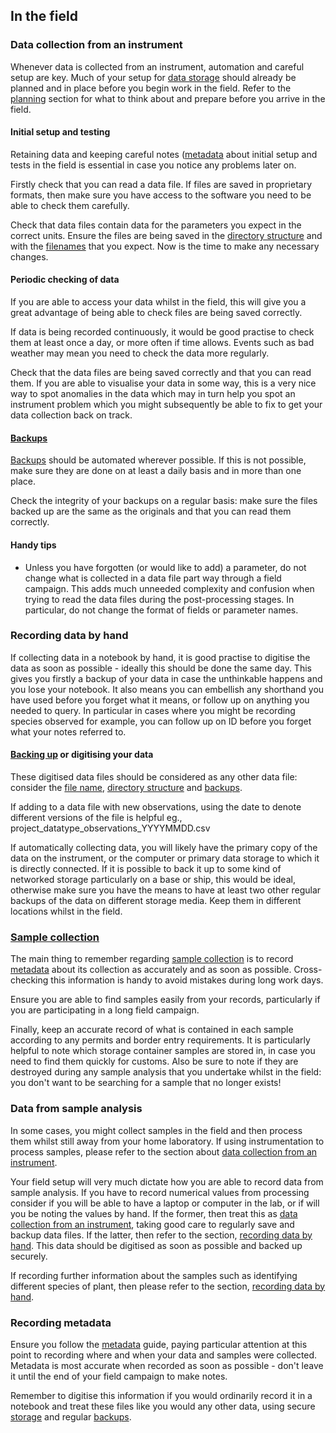 
## In the field

### Data collection from an instrument

Whenever data is collected from an instrument, automation and careful setup are key. Much of your setup for [data storage](#storing-data) should already be planned and in place before you begin work in the field. Refer to the [planning](#before-you-go) section for what to think about and prepare before you arrive in the field.

#### Initial setup and testing

Retaining data and keeping careful notes ([metadata](#metadata) about initial setup and tests in the field is essential in case you notice any problems later on.

Firstly check that you can read a data file. If files are saved in proprietary formats, then make sure you have access to the software you need to be able to check them carefully.

Check that data files contain data for the parameters you expect in the correct units. Ensure the files are being saved in the [directory structure](#directory-structure) and with the [filenames](#file-naming) that you expect. Now is the time to make any necessary changes.

#### Periodic checking of data

If you are able to access your data whilst in the field, this will give you a great advantage of being able to check files are being saved correctly.

If data is being recorded continuously, it would be good practise to check them at least once a day, or more often if time allows. Events such as bad weather may mean you need to check the data more regularly.

Check that the data files are being saved correctly and that you can read them. If you are able to visualise your data in some way, this is a very nice way to spot anomalies in the data which may in turn help you spot an instrument problem which you might subsequently be able to fix to get your data collection back on track.

#### [Backups](#backing-up-data)

[Backups](#backing-up-data) should be automated wherever possible. If this is not possible, make sure they are done on at least a daily basis and in more than one place.

Check the integrity of your backups on a regular basis: make sure the files backed up are the same as the originals and that you can read them correctly.

#### Handy tips

* Unless you have forgotten (or would like to add) a parameter, do not change what is collected in a data file part way through a field campaign. This adds much unneeded complexity and confusion when trying to read the data files during the post-processing stages. In particular, do not change the format of fields or parameter names.

### Recording data by hand

If collecting data in a notebook by hand, it is good practise to digitise the data as soon as possible - ideally this should be done the same day. This gives you firstly a backup of your data in case the unthinkable happens and you lose your notebook. It also means you can embellish any shorthand you have used before you forget what it means, or follow up on anything you needed to query. In particular in cases where you might be recording species observed for example, you can follow up on ID before you forget what your notes referred to.

#### [Backing up](#backing-up-data) or digitising your data

These digitised data files should be considered as any other data file: consider the [file name](#file-naming), [directory structure](#directory-structure) and [backups](#backing-up-data).

If adding to a data file with new observations, using the date to denote different versions of the file is helpful eg., project_datatype_observations_YYYYMMDD.csv

If automatically collecting data, you will likely have the primary copy of the data on the instrument, or the computer or primary data storage to which it is directly connected. If it is possible to back it up to some kind of networked storage particularly on a base or ship, this would be ideal, otherwise make sure you have the means to have at least two other regular backups of the data on different storage media. Keep them in different locations whilst in the field. 

### [Sample collection](#collecting-samples)

The main thing to remember regarding [sample collection](#collecting-samples) is to record [metadata](#metadata) about its collection as accurately and as soon as possible. Cross-checking this information is handy to avoid mistakes during long work days.

Ensure you are able to find samples easily from your records, particularly if you are participating in a long field campaign.

Finally, keep an accurate record of what is contained in each sample according to any permits and border entry requirements. It is particularly helpful to note which storage container samples are stored in, in case you need to find them quickly for customs. Also be sure to note if they are destroyed during any sample analysis that you undertake whilst in the field: you don't want to be searching for a sample that no longer exists!

### Data from sample analysis

In some cases, you might collect samples in the field and then process them whilst still away from your home laboratory. If using instrumentation to process samples, please refer to the section about [data collection from an instrument](#data-collection-from-an-instrument).

Your field setup will very much dictate how you are able to record data from sample analysis. If you have to record numerical values from processing consider if you will be able to have a laptop or computer in the lab, or if will you be noting the values by hand. If the former, then treat this as [data collection from an instrument](#data-collection-from-an-instrument), taking good care to regularly save and backup data files. If the latter, then refer to the section, [recording data by hand](#recording-data-by-hand). This data should be digitised as soon as possible and backed up securely.

If recording further information about the samples such as identifying different species of plant, then please refer to the section, [recording data by hand](#recording-data-by-hand).

### Recording metadata

Ensure you follow the [metadata](#metadata) guide, paying particular attention at this point to recording where and when your data and samples were collected. Metadata is most accurate when recorded as soon as possible - don't leave it until the end of your field campaign to make notes.

Remember to digitise this information if you would ordinarily record it in a notebook and treat these files like you would any other data, using secure [storage](#storing-data) and regular [backups](#backing-up-data).